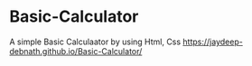 # Basic-Calculator
A simple Basic Calculaator by using Html, Css 
https://jaydeep-debnath.github.io/Basic-Calculator/

